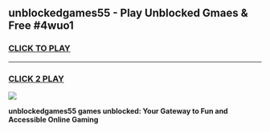 
## unblockedgames55 - Play Unblocked Gmaes & Free #4wuo1
<h3>
<a href="https://news.freeplayer.one?title=unblockedgames55&ref=03M">CLICK TO PLAY</a></h3>
<hr>

<h3>
<a href="https://news.freeplayer.one?title=unblockedgames55&ref=03M">CLICK 2 PLAY</a>
  
</h3>

<a href="https://news.freeplayer.one?title=unblockedgames55&ref=03M"><img src="https://clearcache.store/games.png"></a>


**unblockedgames55 games unblocked: Your Gateway to Fun and Accessible Online Gaming**
